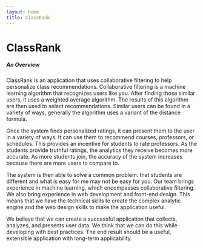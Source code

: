 ```yaml
---
layout: home
title: ClassRank
---
```


# ClassRank
##### An Overview

ClassRank is an application that uses collaborative filtering to help personalize class recommendations. Collaborative filtering is a machine learning algorithm that recognizes users like you. After finding those similar users, it uses a weighted average algorithm. The results of this algorithm are then used to select recommendations. Similar users can be found in a variety of ways, generally the algorithm uses a variant of the distance formula.


Once the system finds personalized ratings, it can present them to the user in a variety of ways. It can use them to recommend courses, professors, or schedules. This provides an incentive for students to rate professors. As the students provide truthful ratings, the analytics they receive becomes more accurate. As more students join, the accuracy of the system increases because there are more users to compare to.


The system is then able to solve a common problem: that students are different and what is easy for me may not be easy for you. Our team brings experience in machine learning, which encompasses collaborative filtering. We also bring experience in web development and front-end design. This means that we have the technical skills to create the complex analytic engine and the web design skills to make the application useful.


We believe that we can create a successful application that collects, analyzes, and presents user data. We think that we can do this while developing with best practices. The end result should be a useful, extensible application with long-term applicability.
